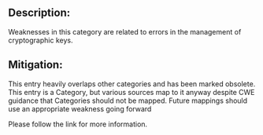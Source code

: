 ## Description:

Weaknesses in this category are related to errors in the management of cryptographic keys.



## Mitigation:


This entry heavily overlaps other categories and has been marked obsolete.
This entry is a Category, but various sources map to it anyway despite CWE guidance that Categories should not be mapped. Future mappings should use an appropriate weakness going forward

Please follow the link for more information.
